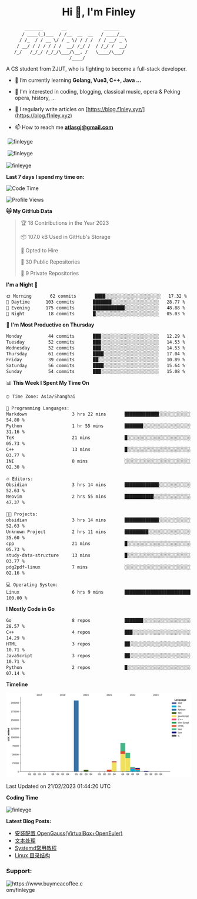 <h1 align="center">Hi 👋, I'm Finley</h1>

```text
       _______       __              ______   
      / ____(_)___  / /__  __  __   / ____/__ 
     / /_  / / __ \/ / _ \/ / / /  / / __/ _ \
    / __/ / / / / / /  __/ /_/ /  / /_/ /  __/
   /_/   /_/_/ /_/_/\___/\__, /   \____/\___/
                        /____/                
```

<p align="left">

A CS student from ZJUT,
who is fighting to become a full-stack developer.

</p>

<p align="left">

- 🌱 I’m currently learning **Golang, Vue3, C++, Java ...**

- 🧠 I'm interested in coding, blogging, classical music, opera & Peking opera, history, ...

- 📝 I regularly write articles on [https://blog.f1nley.xyz/](https://blog.f1nley.xyz)

- 📫 How to reach me **atlasgj@gmail.com**

</p>

<p>&nbsp;<img align="center" src="https://github-readme-stats.vercel.app/api/top-langs/?username=finleyge&show_icons=true&locale=en&hide=javascript,html,tex" alt="finleyge" /></p>

<p>&nbsp;<img align="center" src="https://github-readme-stats.vercel.app/api?username=finleyge&show_icons=true&locale=en" alt="finleyge" /></p>

<p><img align="center" src="https://github-readme-streak-stats.herokuapp.com/?user=finleyge&" alt="finleyge" /></p>

**Last 7 days I spend my time on:**

<!--START_SECTION:waka-->
![Code Time](http://img.shields.io/badge/Code%20Time-458%20hrs%203%20mins-blue)

![Profile Views](http://img.shields.io/badge/Profile%20Views-68-blue)

**🐱 My GitHub Data** 

> 🏆 18 Contributions in the Year 2023
 > 
> 📦 107.0 kB Used in GitHub's Storage 
 > 
> 💼 Opted to Hire
 > 
> 📜 30 Public Repositories 
 > 
> 🔑 9 Private Repositories  
 > 
**I'm a Night 🦉** 

```text
🌞 Morning       62 commits       ████░░░░░░░░░░░░░░░░░░░░░   17.32 % 
🌆 Daytime      103 commits       ███████░░░░░░░░░░░░░░░░░░   28.77 % 
🌃 Evening      175 commits       ████████████░░░░░░░░░░░░░   48.88 % 
🌙 Night         18 commits       █░░░░░░░░░░░░░░░░░░░░░░░░   05.03 % 

```
📅 **I'm Most Productive on Thursday** 

```text
Monday          44 commits       ███░░░░░░░░░░░░░░░░░░░░░░   12.29 % 
Tuesday         52 commits       ███░░░░░░░░░░░░░░░░░░░░░░   14.53 % 
Wednesday       52 commits       ███░░░░░░░░░░░░░░░░░░░░░░   14.53 % 
Thursday        61 commits       ████░░░░░░░░░░░░░░░░░░░░░   17.04 % 
Friday          39 commits       ██░░░░░░░░░░░░░░░░░░░░░░░   10.89 % 
Saturday        56 commits       ████░░░░░░░░░░░░░░░░░░░░░   15.64 % 
Sunday          54 commits       ███░░░░░░░░░░░░░░░░░░░░░░   15.08 % 

```


📊 **This Week I Spent My Time On** 

```text
⌚︎ Time Zone: Asia/Shanghai

💬 Programming Languages: 
Markdown                 3 hrs 22 mins       █████████████░░░░░░░░░░░░   54.80 % 
Python                   1 hr 55 mins        ███████░░░░░░░░░░░░░░░░░░   31.16 % 
TeX                      21 mins             █░░░░░░░░░░░░░░░░░░░░░░░░   05.73 % 
C++                      13 mins             █░░░░░░░░░░░░░░░░░░░░░░░░   03.77 % 
INI                      8 mins              ░░░░░░░░░░░░░░░░░░░░░░░░░   02.30 % 

🔥 Editors: 
Obsidian                 3 hrs 14 mins       █████████████░░░░░░░░░░░░   52.63 % 
Neovim                   2 hrs 55 mins       ███████████░░░░░░░░░░░░░░   47.37 % 

🐱‍💻 Projects: 
obsidian                 3 hrs 14 mins       █████████████░░░░░░░░░░░░   52.63 % 
Unknown Project          2 hrs 11 mins       █████████░░░░░░░░░░░░░░░░   35.60 % 
cpp                      21 mins             █░░░░░░░░░░░░░░░░░░░░░░░░   05.73 % 
study-data-structure     13 mins             █░░░░░░░░░░░░░░░░░░░░░░░░   03.77 % 
pdg2pdf-linux            7 mins              ░░░░░░░░░░░░░░░░░░░░░░░░░   02.16 % 

💻 Operating System: 
Linux                    6 hrs 9 mins        █████████████████████████   100.00 % 

```

**I Mostly Code in Go** 

```text
Go                       8 repos             ███████░░░░░░░░░░░░░░░░░░   28.57 % 
C++                      4 repos             ███░░░░░░░░░░░░░░░░░░░░░░   14.29 % 
HTML                     3 repos             ██░░░░░░░░░░░░░░░░░░░░░░░   10.71 % 
JavaScript               3 repos             ██░░░░░░░░░░░░░░░░░░░░░░░   10.71 % 
Python                   2 repos             █░░░░░░░░░░░░░░░░░░░░░░░░   07.14 % 

```


**Timeline**

![Chart not found](https://raw.githubusercontent.com/FinleyGe/FinleyGe/main/charts/bar_graph.png) 


 Last Updated on 21/02/2023 01:44:20 UTC
<!--END_SECTION:waka-->
**Coding Time**
<p>
       <img align="center" src="https://wakatime.com/share/@1f267603-cf28-47c9-a32c-2753500710e7/96d852e9-5832-42ff-acaa-a48a5371ba9d.svg" alt="finleyge" />
</p>

</p>


**Latest Blog Posts:**

<!-- BLOG-POST-LIST:START -->
- [安装配置 OpenGauss&lpar;VirtualBox+OpenEuler&rpar;](https://blog.f1nley.xyz/post/linux/install_and_config_openGauss_Archlinux+VirtualBox/)
- [文本处理](https://blog.f1nley.xyz/post/linux/text-process/)
- [Systemd常用教程](https://blog.f1nley.xyz/post/linux/systemd/)
- [Linux 目录结构](https://blog.f1nley.xyz/post/linux/linux-directory/)
<!-- BLOG-POST-LIST:END -->

<h3 align="left">Support:</h3>

<p align="left">

<a href="https://www.buymeacoffee.com/finleyge"> <img align="left" src="https://cdn.buymeacoffee.com/buttons/v2/default-yellow.png" height="50" width="210" alt="https://www.buymeacoffee.com/finleyge" />

</a>
</p>

